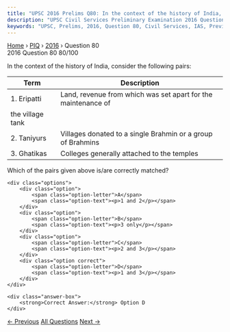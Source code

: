 ```yaml
---
title: "UPSC 2016 Prelims Q80: In the context of the history of India, consider the followi..."
description: "UPSC Civil Services Preliminary Examination 2016 Question 80 with options and answer"
keywords: "UPSC, Prelims, 2016, Question 80, Civil Services, IAS, Previous Year Questions"
---
```


<nav class="breadcrumb">
    <a href="../../">Home</a>
    <span>›</span>
    <a href="../">PIQ</a>
    <span>›</span>
    <a href="./">2016</a>
    <span>›</span>
    <span>Question 80</span>
</nav>

<div class="question-header">
    <div class="question-meta">
        <span class="year-badge">2016</span>
        <span class="question-number">Question 80</span>
        <span class="progress">80/100</span>
    </div>
    <div class="progress-bar">
        <div class="progress-fill" style="width: 80.0%"></div>
    </div>
</div>

<div class="question-content">
    <div class="question-text">
        <p>In the context of the history of India, consider the following pairs:</p>
<table>
<thead>
<tr>
<th><strong>Term</strong></th>
<th><strong>Description</strong></th>
</tr>
</thead>
<tbody>
<tr>
<td>1. Eripatti</td>
<td>Land, revenue from which was set apart for the maintenance of</td>
</tr>
<tr>
<td>the village tank</td>
<td></td>
</tr>
<tr>
<td>2. Taniyurs</td>
<td>Villages donated to a single Brahmin or a group of Brahmins</td>
</tr>
<tr>
<td>3. Ghatikas</td>
<td>Colleges generally attached to the temples</td>
</tr>
</tbody>
</table>
<p>Which of the pairs given above is/are correctly matched?</p>
    </div>
    
    <div class="options">
        <div class="option">
            <span class="option-letter">A</span>
            <span class="option-text"><p>1 and 2</p></span>
        </div>
        <div class="option">
            <span class="option-letter">B</span>
            <span class="option-text"><p>3 only</p></span>
        </div>
        <div class="option">
            <span class="option-letter">C</span>
            <span class="option-text"><p>2 and 3</p></span>
        </div>
        <div class="option correct">
            <span class="option-letter">D</span>
            <span class="option-text"><p>1 and 3</p></span>
        </div>
    </div>

    <div class="answer-box">
        <strong>Correct Answer:</strong> Option D
    </div>
</div>

<div class="question-nav">
    <a href="../q079-india-is-an-important-member-of-the-international/" class="nav-btn prev">← Previous</a>
    <a href="../" class="nav-btn center">All Questions</a>
    <a href="../q081-consider-the-following-statements-1-the-internatio/" class="nav-btn next">Next →</a>
</div>

